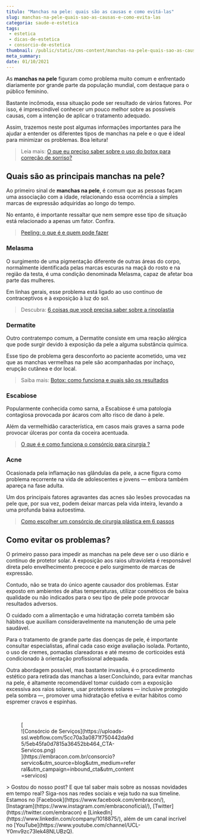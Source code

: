 ```yaml
---
titulo: "Manchas na pele: quais são as causas e como evitá-las"
slug: manchas-na-pele-quais-sao-as-causas-e-como-evita-las
categoria: saude-e-estetica
tags:
 - estetica
 - dicas-de-estetica
 - consorcio-de-estetica
thumbnail: /public/static/cms-content/manchas-na-pele-quais-sao-as-causas-e-como-evita-las.jpeg
meta_summary: 
date: 01/10/2021
---
```

As **manchas na pele** figuram como problema muito comum e enfrentado diariamente por grande parte da população mundial, com destaque para o público feminino.

Bastante incômoda, essa situação pode ser resultado de vários fatores. Por isso, é imprescindível conhecer um pouco melhor sobre as possíveis causas, com a intenção de aplicar o tratamento adequado.

Assim, trazemos neste post algumas informações importantes para lhe ajudar a entender os diferentes tipos de manchas na pele e o que é ideal para minimizar os problemas. Boa leitura!

> Leia mais: [O que eu preciso saber sobre o uso do botox para correção de sorriso?](https://www.embracon.com.br/blog/o-que-eu-preciso-saber-sobre-o-uso-do-botox-para-correcao-de-sorriso)

Quais são as principais manchas na pele?
----------------------------------------

Ao primeiro sinal de **manchas na pele**, é comum que as pessoas façam uma associação com a idade, relacionando essa ocorrência a simples marcas de expressão adquiridas ao longo do tempo.

No entanto, é importante ressaltar que nem sempre esse tipo de situação está relacionado a apenas um fator. Confira.

> [Peeling: o que é e quem pode fazer](https://www.embracon.com.br/blog/peeling-o-que-e-e-quem-pode-fazer)

### Melasma

O surgimento de uma pigmentação diferente de outras áreas do corpo, normalmente identificada pelas marcas escuras na maçã do rosto e na região da testa, é uma condição denominada Melasma, capaz de afetar boa parte das mulheres.

Em linhas gerais, esse problema está ligado ao uso contínuo de contraceptivos e à exposição à luz do sol.

> Descubra: [6 coisas que você precisa saber sobre a rinoplastia](https://www.embracon.com.br/blog/6-coisas-sobre-a-rinoplastia)

### Dermatite

Outro contratempo comum, a Dermatite consiste em uma reação alérgica que pode surgir devido à exposição da pele a alguma substância química.

Esse tipo de problema gera desconforto ao paciente acometido, uma vez que as manchas vermelhas na pele são acompanhadas por inchaço, erupção cutânea e dor local.

> Saiba mais: [Botox: como funciona e quais são os resultados](https://www.embracon.com.br/blog/botox-como-funciona-e-quais-sao-os-resultados)

### Escabiose

Popularmente conhecida como sarna, a Escabiose é uma patologia contagiosa provocada por ácaros com alto risco de dano à pele.

Além da vermelhidão característica, em casos mais graves a sarna pode provocar úlceras por conta da coceira acentuada.

> [O que é e como funciona o consórcio para cirurgia ?](https://www.embracon.com.br/blog/o-que-e-e-como-funciona-o-consorcio-para-cirurgia)

### Acne

Ocasionada pela inflamação nas glândulas da pele, a acne figura como problema recorrente na vida de adolescentes e jovens — embora também apareça na fase adulta.

Um dos principais fatores agravantes das acnes são lesões provocadas na pele que, por sua vez, podem deixar marcas pela vida inteira, levando a uma profunda baixa autoestima.

> [Como escolher um consórcio de cirurgia plástica em 6 passos](https://www.embracon.com.br/blog/como-escolher-um-consorcio-de-cirurgia-plastica-em-6-passos)

Como evitar os problemas?
-------------------------

O primeiro passo para impedir as manchas na pele deve ser o uso diário e contínuo de protetor solar. A exposição aos raios ultravioleta é responsável direta pelo envelhecimento precoce e pelo surgimento de marcas de expressão.

Contudo, não se trata do único agente causador dos problemas. Estar exposto em ambientes de altas temperaturas, utilizar cosméticos de baixa qualidade ou não indicados para o seu tipo de pele pode provocar resultados adversos.

O cuidado com a alimentação e uma hidratação correta também são hábitos que auxiliam consideravelmente na manutenção de uma pele saudável.

Para o tratamento de grande parte das doenças de pele, é importante consultar especialistas, afinal cada caso exige avaliação isolada. Portanto, o uso de cremes, pomadas clareadoras e até mesmo de corticoides está condicionado à orientação profissional adequada.

Outra abordagem possível, mas bastante invasiva, é o procedimento estético para retirada das manchas a laser.Concluindo, para evitar manchas na pele, é altamente recomendável tomar cuidado com a exposição excessiva aos raios solares, usar protetores solares — inclusive protegido pela sombra —, promover uma hidratação efetiva e evitar hábitos como espremer cravos e espinhas.

‍

<figure class="w-richtext-figure-type-image w-richtext-align-center" style="max-width:310px">[<div>![Consórcio de Serviços](https://uploads-ssl.webflow.com/5cc70a3a0871f750442da9d5/5eb45fa0d7815a36452bb464_CTA-Servicos.png)</div>](https://embracon.com.br/consorcio?servico&utm_source=blog&utm_medium=referral&utm_campaign=inbound_cta&utm_content=servicos)</figure>> Gostou do nosso post? E que tal saber mais sobre as nossas novidades em tempo real? Siga-nos nas redes sociais e veja tudo na sua timeline. Estamos no [Facebook](https://www.facebook.com/embracon/), [Instagram](https://www.instagram.com/embraconoficial/), [Twitter](https://twitter.com/embracon) e [LinkedIn](https://www.linkedin.com/company/1018875/), além de um canal incrível no [YouTube](https://www.youtube.com/channel/UCL-Y0mv9zc73Iek48NLUBzQ).
